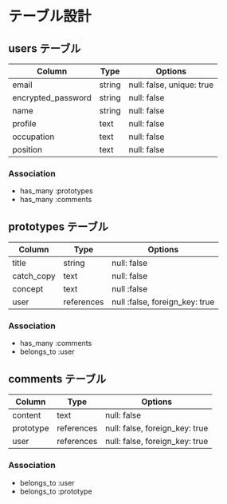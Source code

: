 # テーブル設計

## users テーブル

| Column             | Type   | Options                   |
| ------------------ | ------ | ------------------------- |
| email              | string | null: false, unique: true |
| encrypted_password | string | null: false               |
| name               | string | null: false               |
| profile            | text   | null: false               |
| occupation         | text   | null: false               |
| position           | text   | null: false               |


### Association

- has_many :prototypes
- has_many :comments

## prototypes テーブル

| Column     | Type       | Options                        |
| -----------| -----------| -------------------------------|
| title      | string     | null: false                    |
| catch_copy | text       | null: false                    |
| concept    | text       | null :false                    |
| user       | references | null :false, foreign_key: true |


### Association

- has_many :comments
- belongs_to :user

## comments テーブル

| Column            | Type       | Options                        |
| ----------------- | ---------- | ------------------------------ |
| content           | text       | null: false                    |
| prototype         | references | null: false, foreign_key: true |
| user              | references | null: false, foreign_key: true |

### Association

- belongs_to :user
- belongs_to :prototype

